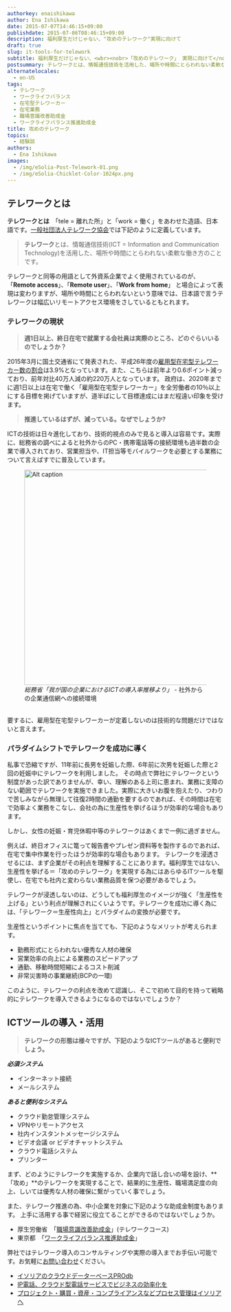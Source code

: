 ```yaml
---
authorkey: enaishikawa
author: Ena Ishikawa
date: 2015-07-07T14:46:15+09:00
publishdate: 2015-07-06T08:46:15+09:00
description: 福利厚生だけじゃない、"攻めのテレワーク"実現に向けて
draft: true
slug: it-tools-for-telework
subtitle: 福利厚生だけじゃない、<wbr><nobr>「攻めのテレワーク」 実現に向けて</nobr>
postsummary: テレワークとは、情報通信技術を活用した、場所や時間にとらわれない柔軟な働き方のことです。政府が推進しているテレワーク、なかなか普及しないのは何故でしょうか？
alternatelocales:
  - en-US
tags:
  - テレワーク
  - ワークライフバランス
  - 在宅型テレワーカー
  - 在宅業務
  - 職場意識改善助成金
  - ワークライフバランス推進助成金
title: 攻めのテレワーク
topics:
  - 経験談
authors:
  - Ena Ishikawa
images:
  - /img/eSolia-Post-Telework-01.png
  - /img/eSolia-Chicklet-Color-1024px.png
---
```


## テレワークとは

**テレワークとは**　「tele = 離れた所」と「work = 働く」をあわせた造語、日本語です。[一般社団法人テレワーク協会](http://www.japan-telework.or.jp/intro/tw_about.html "一般社団法人テレワーク協会")では下記のように定義しています。

> **テレワーク**とは、情報通信技術(ICT = Information and Communication Technology)を活用した、場所や時間にとらわれない柔軟な働き方のことです。

テレワークと同等の用語として外資系企業でよく使用されているのが、「**Remote access**」、「**Remote user**」、「**Work from home**」 と場合によって表現は変わりますが、場所や時間にとらわれないという意味では、日本語で言うテレワークは幅広いリモートアクセス環境をさしているともとれます。

### テレワークの現状

> **週1日以上、終日在宅で就業する会社員は実際のところ、どのぐらいいるのでしょうか？**

2015年3月に国土交通省にて発表された、平成26年度の[雇用型在宅型テレワーカー数の割合](http://www.mlit.go.jp/report/press/toshi02_hh_000046.html)は3.9%となっています。また、こちらは前年より0.6ポイント減っており、前年対比40万人減の約220万人となっています。
政府は、2020年までに週1日以上は在宅で働く「雇用型在宅型テレワーカー」を全労働者の10％以上にする目標を掲げていますが、道半ばにして目標達成にはまだ程遠い印象を受けます。

> **推進しているはずが、減っている。なぜでしょうか?**

ICTの技術は日々進化しており、技術的視点のみで見ると導入は容易です。実際に、総務省の調べによると社外からのPC・携帯電話等の接続環境も過半数の企業で導入されており、営業担当や、IT担当等モバイルワークを必要とする業務について言えばすでに普及しています。

<figure class="image-container">
<img class="materialboxed responsive-img" width="500" data-caption="Zoom caption" alt="Alt caption" src="/img/eSolia-Post-Telework-01.png" >
<figcaption><em>総務省「我が国の企業におけるICTの導入率推移より」</em> - 社外からの企業通信網への接続環境</figcaption>
</figure>
<br>
要するに、雇用型在宅型テレワーカーが定着しないのは技術的な問題だけではないと言えます。

### パラダイムシフトでテレワークを成功に導く

私事で恐縮ですが、11年前に長男を妊娠した際、6年前に次男を妊娠した際と2回の妊娠中にテレワークを利用しました。
その時点で弊社にテレワークという制度があった訳でありませんが、幸い、理解のある上司に恵まれ、業務に支障のない範囲でテレワークを実施できました。実際に大きいお腹を抱えたり、つわりで苦しみながら無理して往復2時間の通勤を要するのであれば、その時間は在宅で効率よく業務をこなし、会社の為に生産性を挙げるほうが効率的な場合もあります。

しかし、女性の妊娠・育児休暇中等のテレワークはあくまで一例に過ぎません。

例えば、終日オフィスに篭って報告書やプレゼン資料等を製作するのであれば、在宅で集中作業を行ったほうが効率的な場合もあります。
テレワークを浸透させるには、まず企業がその利点を理解することにあります。福利厚生ではない、生産性を挙げる＝「攻めのテレワーク」を実現する為にはあらゆるITツールを駆使し、在宅でも社内と変わらない業務品質を保つ必要があるでしょう。

テレワークが浸透しないのは、どうしても福利厚生のイメージが強く「生産性を上げる」という利点が理解されにくいようです。テレワークを成功に導く為には、「テレワーク＝生産性向上」とパラダイムの変換が必要です。

生産性というポイントに焦点を当てても、下記のようなメリットが考えられます。

* 勤務形式にとらわれない優秀な人材の確保
* 営業効率の向上による業務のスピードアップ
* 通勤、移動時間短縮によるコスト削減
* 非常災害時の事業継続(BCPの一環)

このように、テレワークの利点を改めて認識し、そこで初めて目的を持って戦略的にテレワークを導入できるようになるのではないでしょうか？

## ICTツールの導入・活用

> **テレワークの形態は様々ですが、下記のようなICTツールがあると便利でしょう。**

**_必須システム_**

- インターネット接続
- メールシステム

**_あると便利なシステム_**

- クラウド勤怠管理システム
- VPNやリモートアクセス
- 社内インスタントメッセージシステム　
- ビデオ会議 or ビデオチャットシステム
- クラウド電話システム
- プリンター

まず、どのようにテレワークを実施するか、企業内で話し合いの場を設け、**「攻め」**のテレワークを実現することで、結果的に生産性、職場満足度の向上、しいては優秀な人材の確保に繋がっていく事でしょう。

また、テレワーク推進の為、中小企業を対象に下記のような助成金制度もあります。
上手に活用する事で経営に役立てることができるのではないでしょうか。

- 厚生労働省　「[職場意識改善助成金](http://www.mhlw.go.jp/stf/seisakunitsuite/bunya/koyou_roudou/roudoukijun/jikan/syokubaisikitelework.html)」(テレワークコース)
- 東京都　「[ワークライフバランス推進助成金](http://www.hataraku.metro.tokyo.jp/equal/ryoritu/josei/)」

弊社ではテレワーク導入のコンサルティングや実際の導入までお手伝い可能です。お気軽に[お問い合わせ](http://esolia.co.jp/info-request)ください。

* [イソリアのクラウドデーターベースPROdb](http://esolia.co.jp/prodb/)
* [IP電話、クラウド型電話サービスでビジネスの効率化を](http://esolia.co.jp/telephone/)
* [プロジェクト・購買・資産・コンプライアンスなどプロセス管理はイソリアへ](http://esolia.co.jp/process/)
